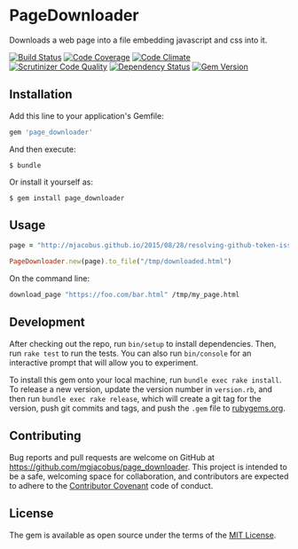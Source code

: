 # PageDownloader

Downloads a web page into a file embedding javascript and css into it.

[![Build Status](https://travis-ci.org/mjacobus/page_downloader.svg)](https://travis-ci.org/mjacobus/page_downloader)
[![Code Coverage](https://scrutinizer-ci.com/g/mjacobus/page_downloader/badges/coverage.png?b=master)](https://scrutinizer-ci.com/g/mjacobus/page_downloader/?branch=master)
[![Code Climate](https://codeclimate.com/github/mjacobus/page_downloader/badges/gpa.svg)](https://codeclimate.com/github/mjacobus/page_downloader)
[![Scrutinizer Code Quality](https://scrutinizer-ci.com/g/mjacobus/page_downloader/badges/quality-score.png?b=master)](https://scrutinizer-ci.com/g/mjacobus/page_downloader/?branch=master)
[![Dependency Status](https://gemnasium.com/mjacobus/page_downloader.svg)](https://gemnasium.com/mjacobus/page_downloader)
[![Gem Version](https://badge.fury.io/rb/page_downloader.svg)](https://badge.fury.io/rb/page_downloader)

## Installation

Add this line to your application's Gemfile:

```ruby
gem 'page_downloader'
```

And then execute:

    $ bundle

Or install it yourself as:

    $ gem install page_downloader

## Usage

```ruby
page = "http://mjacobus.github.io/2015/08/28/resolving-github-token-issue-in-composer.html"

PageDownloader.new(page).to_file("/tmp/downloaded.html")
```

On the command line:

```bash
download_page "https://foo.com/bar.html" /tmp/my_page.html
```

## Development

After checking out the repo, run `bin/setup` to install dependencies. Then, run `rake test` to run the tests. You can also run `bin/console` for an interactive prompt that will allow you to experiment.

To install this gem onto your local machine, run `bundle exec rake install`. To release a new version, update the version number in `version.rb`, and then run `bundle exec rake release`, which will create a git tag for the version, push git commits and tags, and push the `.gem` file to [rubygems.org](https://rubygems.org).

## Contributing

Bug reports and pull requests are welcome on GitHub at https://github.com/mgjacobus/page_downloader. This project is intended to be a safe, welcoming space for collaboration, and contributors are expected to adhere to the [Contributor Covenant](contributor-covenant.org) code of conduct.


## License

The gem is available as open source under the terms of the [MIT License](http://opensource.org/licenses/MIT).

